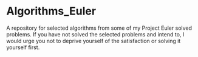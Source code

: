 # Algorithms_Euler

A repository for selected algorithms from some of my Project Euler solved problems.
If you have not solved the selected problems and intend to, I would urge you not to deprive yourself of the satisfaction or solving it yourself first.
